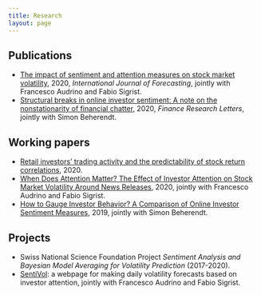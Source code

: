 ```yaml
---
title: Research
layout: page
---
```



<h2>Publications</h2>

<ul>
	<li><a href="https://doi.org/10.1016/j.ijforecast.2019.05.010">The impact of sentiment and attention measures on stock market volatility</a>, 
		2020, <i>International Journal of Forecasting</i>, jointly with Francesco Audrino and Fabio Sigrist. </li>
	<li><a href="https://doi.org/10.1016/j.frl.2020.101479">Structural breaks in online investor sentiment: A note on the nonstationarity of financial chatter</a>,
		2020,  <i>Finance Research Letters</i>, jointly with Simon Beherendt.</li>
</ul>

<h2>Working papers</h2>

<ul>
	<li><a href="https://papers.ssrn.com/sol3/papers.cfm?abstract_id=3709775">Retail investors’ trading activity and the predictability of stock return correlations</a>, 
		2020. </li>
	<li><a href="https://ssrn.com/abstract=3418436">When Does Attention Matter? The Effect of Investor Attention on Stock Market Volatility Around News Releases</a>,
		2020, jointly with Francesco Audrino and Fabio Sigrist.</li>
	<li><a href="https://ssrn.com/abstract=3418436">How to Gauge Investor Behavior? A Comparison of Online Investor Sentiment Measures</a>,
		2019, jointly with Simon Beherendt.</li>
</ul>

<h2>Projects</h2>

<ul>
	<li>Swiss National Science Foundation Project <i>Sentiment Analysis and Bayesian Model Averaging for Volatility Prediction</i> (2017-2020).</li>
	<li><a href="http://sentivol.ch/">SentiVol</a>: a webpage for making daily volatility forecasts based on investor attention, jointly with Francesco Audrino and Fabio Sigrist. </li>
</ul>